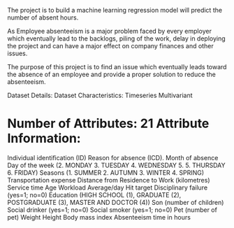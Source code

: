 The project is to build a machine learning regression model will predict the number of absent hours.

As Employee absenteeism is a major problem faced by every employer which eventually lead to the backlogs, piling of the work, delay in deploying the project and can have a major effect on company finances and other issues.

The purpose of this project is to find an issue which eventually leads toward the absence of an employee and provide a proper solution to reduce the absenteeism.

Dataset Details:
Dataset Characteristics: Timeseries Multivariant

Number of Attributes: 21
Attribute Information:
===============================

Individual identification (ID)
Reason for absence (ICD).
Month of absence
Day of the week (2. MONDAY 3. TUESDAY 4. WEDNESDAY 5. 5. THURSDAY 6. FRIDAY)
Seasons (1. SUMMER 2. AUTUMN 3. WINTER 4. SPRING)
Transportation expense
Distance from Residence to Work (kilometres)
Service time
Age
Workload Average/day
Hit target
Disciplinary failure (yes=1; no=0)
Education (HIGH SCHOOL (1), GRADUATE (2), POSTGRADUATE (3), MASTER AND DOCTOR (4))
Son (number of children)
Social drinker (yes=1; no=0)
Social smoker (yes=1; no=0)
Pet (number of pet)
Weight
Height
Body mass index
Absenteeism time in hours
